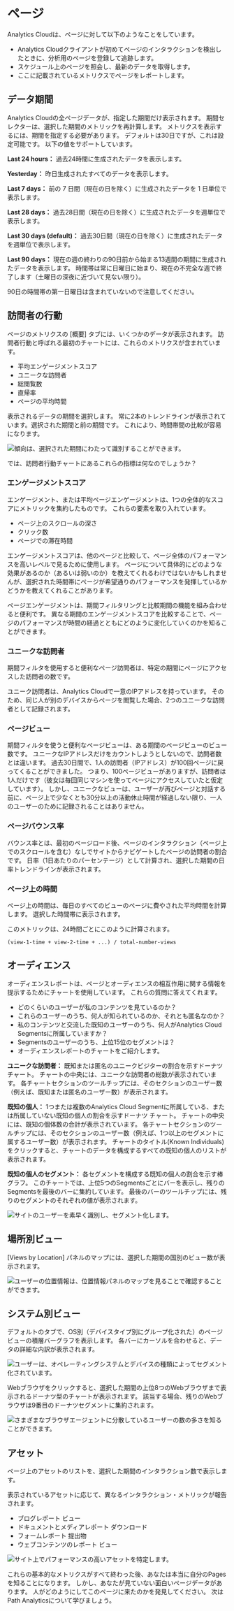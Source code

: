 # ページ

Analytics Cloudは、ページに対して以下のようなことをしています。

  - Analytics Cloudクライアントが初めてページのインタラクションを検出したときに、分析用のページを登録して追跡します。
  - スケジュール上のページを照会し、最新のデータを取得します。
  - ここに記載されているメトリクスでページをレポートします。

## データ期間

Analytics Cloudの全ページデータが、指定した期間だけ表示されます。 期間セレクターは、選択した期間のメトリックを再計算します。 メトリクスを表示するには、期間を指定する必要があります。 デフォルトは30日ですが、これは設定可能です。 以下の値をサポートしています。

**Last 24 hours：** 過去24時間に生成されたデータを表示します。

**Yesterday：** 昨日生成されたすべてのデータを表示します。

**Last 7 days：** 前の 7 日間（現在の日を除く）に生成されたデータを 1 日単位で表示します。

**Last 28 days：** 過去28日間（現在の日を除く）に生成されたデータを週単位で表示します。

**Last 30 days (default)：** 過去30日間（現在の日を除く）に生成されたデータを週単位で表示します。

**Last 90 days：** 現在の週の終わりの90日前から始まる13週間の期間に生成されたデータを表示します。 時間帯は常に日曜日に始まり、現在の不完全な週で終了します（土曜日の深夜に近づいて見ない限り）。

90日の時間帯の第一日曜日は含まれていないので注意してください。

## 訪問者の行動

ページのメトリクスの [概要] タブには、いくつかのデータが表示されます。 訪問者行動と呼ばれる最初のチャートには、これらのメトリクスが含まれています。

  - 平均エンゲージメントスコア
  - ユニークな訪問者
  - 総閲覧数
  - 直帰率
  - ページの平均時間

表示されるデータの期間を選択します。 常に2本のトレンドラインが表示されています。選択された期間と前の期間です。 これにより、時間帯間の比較が容易になります。

![傾向は、選択された期間にわたって識別することができます。](pages/images/01.png)

では、訪問者行動チャートにあるこれらの指標は何なのでしょうか？

### エンゲージメントスコア

エンゲージメント、または平均ページエンゲージメントは、1つの全体的なスコアにメトリックを集約したものです。 これらの要素を取り入れています。

  - ページ上のスクロールの深さ
  - クリック数
  - ページでの滞在時間

エンゲージメントスコアは、他のページと比較して、ページ全体のパフォーマンスを高いレベルで見るために使用します。 ページについて具体的にどのような効果があるのか（あるいは弱いのか）を教えてくれるわけではないかもしれませんが、選択された時間帯にページが希望通りのパフォーマンスを発揮しているかどうかを教えてくれることがあります。

ページエンゲージメントは、期間フィルタリングと比較期間の機能を組み合わせると便利です。 異なる期間のエンゲージメントスコアを比較することで、ページのパフォーマンスが時間の経過とともにどのように変化していくのかを知ることができます。

### ユニークな訪問者

期間フィルタを使用すると便利なページ訪問者は、特定の期間にページにアクセスした訪問者の数です。

ユニーク訪問者は、Analytics Cloudで一意のIPアドレスを持っています。 そのため、同じ人が別のデバイスからページを閲覧した場合、2つのユニークな訪問者として記録されます。

### ページビュー

期間フィルタを使うと便利なページビューは、ある期間のページビューのビュー数です。 ユニークなIPアドレスだけをカウントしようとしないので、訪問者数とは違います。 過去30日間で、1人の訪問者（IPアドレス）が100回ページに戻ってくることができました。 つまり、100ページビューがありますが、訪問者は1人だけです（彼女は毎回同じマシンを使ってページにアクセスしていたと仮定しています）。 しかし、ユニークなビューは、ユーザーが再びページと対話する前に、ページ上で少なくとも30分以上の活動休止時間が経過しない限り、一人のユーザーのために記録されることはありません。

### ページバウンス率

バウンス率とは、最初のページロード後、ページのインタラクション（ページ上でのスクロールを含む）なしでサイトからナビゲートしたページの訪問者の割合です。 日率（1日あたりのパーセンテージ）として計算され、選択した期間の日率トレンドラインが表示されます。

### ページ上の時間

ページ上の時間は、毎日のすべてのビューのページに費やされた平均時間を計算します。 選択した時間帯に表示されます。

このメトリックは、24時間ごとにこのように計算されます。

    (view-1-time + view-2-time + ...) / total-number-views

## オーディエンス

オーディエンスレポートは、ページとオーディエンスの相互作用に関する情報を提示するためにチャートを使用しています。 これらの質問に答えてくれます。

  - どのくらいのユーザーが私のコンテンツを見ているのか？
  - これらのユーザーのうち、何人が知られているのか、それとも匿名なのか？
  - 私のコンテンツと交流した既知のユーザーのうち、何人がAnalytics Cloud Segmentsに所属していますか？
  - Segmentsのユーザーのうち、上位15位のセグメントは？
  - オーディエンスレポートのチャートをご紹介します。

**ユニークな訪問者：** 既知または匿名のユニークビジターの割合を示すドーナツチャート。 チャートの中央には、ユニークな訪問者の総数が表示されています。 各チャートセクションのツールチップには、そのセクションのユーザー数（例えば、既知または匿名のユーザー数）が表示されます。

**既知の個人：** 1つまたは複数のAnalytics Cloud Segmentに所属している、または所属していない既知の個人の割合を示すドーナツ チャート。 チャートの中央には、既知の個体数の合計が表示されています。 各チャートセクションのツールチップには、そのセクションのユーザー数（例えば、1つ以上のセグメントに属するユーザー数）が表示されます。 チャートのタイトル(Known Individuals)をクリックすると、チャートのデータを構成するすべての既知の個人のリストが表示されます。

**既知の個人のセグメント：** 各セグメントを構成する既知の個人の割合を示す棒グラフ。 このチャートでは、上位5つのSegmentsごとにバーを表示し、残りのSegmentsを最後のバーに集約しています。 最後のバーのツールチップには、残りのセグメントのそれぞれの値が表示されます。

![サイトのユーザーを素早く識別し、セグメント化します。](pages/images/02.png)

## 場所別ビュー

[Views by Location] パネルのマップには、選択した期間の国別のビュー数が表示されます。

![ユーザーの位置情報は、位置情報パネルのマップを見ることで確認することができます。](pages/images/03.png)

## システム別ビュー

デフォルトのタブで、OS別（デバイスタイプ別にグループ化された）のページビューの積層バーグラフを表示します。 各バーにカーソルを合わせると、データの詳細な内訳が表示されます。

![ユーザーは、オペレーティングシステムとデバイスの種類によってセグメント化されています。](pages/images/04.png)

Webブラウザをクリックすると、選択した期間の上位8つのWebブラウザまで表示されるドーナツ型のチャートが表示されます。 該当する場合、残りのWebブラウザは9番目のドーナツセグメントに集約されます。

![さまざまなブラウザエージェントに分散しているユーザーの数の多さを知ることができます。](pages/images/05.png)

## アセット

ページ上のアセットのリストを、選択した期間のインタラクション数で表示します。

表示されているアセットに応じて、異なるインタラクション・メトリックが報告されます。

  - ブログレポート ビュー
  - ドキュメントとメディアレポート ダウンロード
  - フォームレポート 提出物
  - ウェブコンテンツのレポート ビュー

![サイト上でパフォーマンスの高いアセットを特定します。](pages/images/06.png)

これらの基本的なメトリクスがすべて終わった後、あなたは本当に自分のPagesを知ることになります。 しかし、あなたが見ていない面白いページデータがあります。 人がどのようにしてこのページに来たのかを発見してください。 次はPath Analyticsについて学びましょう。
